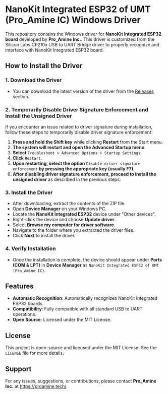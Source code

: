 # NanoKit Integrated ESP32 of UMT (Pro_Amine IC) Windows Driver

This repository contains the Windows driver for **NanoKit Integrated ESP32 board** developed by **Pro_Amine Inc.**. This driver is customized from the Silicon Labs CP210x USB to UART Bridge driver to properly recognize and interface with NanoKit Integrated ESP32 board.

## How to Install the Driver

### 1. Download the Driver
- You can download the latest version of the driver from the [Releases](https://github.com/ProAmine/NanoKit-ESP32-Windows-Driver/releases) section.

### 2. Temporarily Disable Driver Signature Enforcement and Install the Unsigned Driver
If you encounter an issue related to driver signature during installation, follow these steps to temporarily disable driver signature enforcement:

1. **Press and hold the Shift key** while clicking **Restart** from the Start menu.
2. **The system will restart and open the Advanced Startup menu**.
3. **Select** `Troubleshoot > Advanced Options > Startup Settings`.
4. **Click** `Restart`.
5. **Upon restarting, select the option** `Disable driver signature enforcement` **by pressing the appropriate key (usually F7)**.
6. **After disabling driver signature enforcement, proceed to install the unsigned driver** as described in the previous steps.

 
### 3. Install the Driver
- After downloading, extract the contents of the ZIP file.
- Open **Device Manager** on your Windows PC.
- Locate the **NanoKit Integrated ESP32** device under "Other devices".
- Right-click the device and choose **Update driver**.
- Select **Browse my computer for driver software**.
- Navigate to the folder where you extracted the driver files.
- Click **Next** to install the driver.



### 4. Verify Installation
- Once the installation is complete, the device should appear under **Ports (COM & LPT)** in **Device Manager** as `NanoKit Integrated ESP32 of UMT (Pro_Amine IC)`.

## Features
- **Automatic Recognition**: Automatically recognizes NanoKit Integrated ESP32 boards.
- **Compatibility**: Fully compatible with all standard USB to UART operations.
- **Open Source**: Licensed under the MIT License.

## License
This project is open-source and licensed under the MIT License. See the `LICENSE` file for more details.

## Support
For any issues, suggestions, or contributions, please contact **Pro_Amine Inc.** at https://proamine.tech/.
